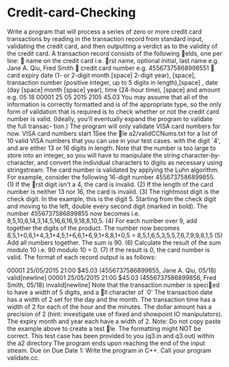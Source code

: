 # Credit-card-Checking

Write a program that will process a series of zero or more credit card transactions by reading
in the transaction record from standard input, validating the credit card, and then outputting
a verdict as to the validity of the credit card. A transaction record consists of the following
elds, one per line:
 name on the credit card i.e. rst name, optional initial, last name e.g. Jane A. Qiu,
Fred Smith
 credit card number e.g. 45567375868998551
 card expiry date (1- or 2-digit month [space] 2-digit year), [space], transaction number
(positive integer, up to 5 digits in length),[space] , date (day [space] month [space] year),
time (24-hour time), [space] and amount e.g. 05 18 00001 25 05 2015 2105 45.03
You may assume that all of the information is correctly formatted and is of the appropriate
type, so the only form of validation that is required is to check whether or not the credit card
number is valid. (Ideally, you'll eventually expand the program to validate the full transac-
tion.) The program will only validate VISA card numbers for now. VISA card numbers start
1See the le a2/validCCNums.txt for a list of 10 valid VISA numbers that you can use in your test cases.
with the digit `4', and are either 13 or 16 digits in length. Note that the number is too large
to store into an integer, so you will have to manipulate the string character-by-character, and
convert the individual characters to digits as necessary using stringstream.
The card number is validated by applying the Luhn algorithm. For example, consider the
following 16-digit number 4556737586899855.
(1) If the rst digit isn't a 4, the card is invalid.
(2) If the length of the card number is neither 13 nor 16, the card is invalid.
(3) The rightmost digit is the check digit. In the example, this is the digit 5. Starting
from the check digit and moving to the left, double every second digit (marked in bold).
The number 4556737586899855 now becomes i.e. 8,5,10,6,14,3,14,5,16,6,16,9,18,8,10,5.
(4) For each number over 9, add together the digits of the product. The number now becomes
8,5,1+0,6,1+4,3,1+4,5,1+6,6,1+6,9,1+8,8,1+0,5 = 8,5,1,6,5,3,5,5,7,6,7,9,9,8,1,5
(5) Add all numbers together. The sum is 90.
(6) Calculate the result of the sum modulo 10 i.e. 90 modulo 10 = 0.
(7) If the result is 0, the card number is valid.
The format of each record output is as follows:

00001 25/05/2015 21:00 $45.03 (4556737586899855, Jane A. Qiu, 05/18) valid[newline]
00001 25/05/2015 21:00 $45.03 (4556737586899856, Fred Smith, 05/18) invalid[newline]
Note that the transaction number is specied to have a width of 5 digits, and a ll character
of `0' The transaction date has a width of 2 set for the day and the month. The transaction
time has a width of 2 for each of the hour and the minutes. The dollar amount has a precision
of 2 (hint: investigate use of fixed and showpoint IO manipulators). The expiry month and
year each have a width of 2.
Note: Do not copy paste the example above to create a test le. The formatting
might NOT be correct. This test case has been provided to you (q3.in and q3.out)
within the a2 directory
The program ends upon reaching the end of the input stream.
Due on Due Date 1: Write the program in C++. Call your program validate.cc.
